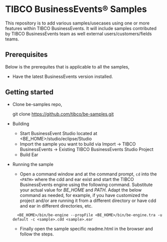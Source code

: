 # TIBCO BusinessEvents® Samples

This repository is to add various samples/usecases using one or more features within TIBCO BusinessEvents. It will include samples contributed by TIBCO BusinessEvents team as well external users/customers/fields teams.

## Prerequisites

Below is the prerequites that is applicable to all the samples,

- Have the latest BusinessEvents version installed.

## Getting started

- Clone be-samples repo,
  
  git clone https://github.com/tibco/be-samples.git

- Building
  - Start BusinessEvent Studio located at <BE_HOME>/studio/eclipse/Studio
  - Import the sample you want to build via Import -> TIBCO BusinessEvents -> Existing TIBCO BusinessEvents Studio Project
  - Build Ear
 
- Running the sample
  - Open a command window and at the command prompt, `cd` into the `<PATH>` where the cdd and ear exist and start the TIBCO BusinessEvents engine using the following command. Substitute your actual value for <i>BE_HOME</i> and <i>PATH</i>.
    Adapt the below command as needed, for example, if you have customized the project and/or are running it from a different directory or have cdd and ear in different directories, etc.
  ```
    <BE_HOME>/bin/be-engine --propFile <BE_HOME>/bin/be-engine.tra -u default -c <sample>.cdd <sample>.ear
  ```
  - Finally open the sample specific readme.html in the browser and follow the steps.
   
  
